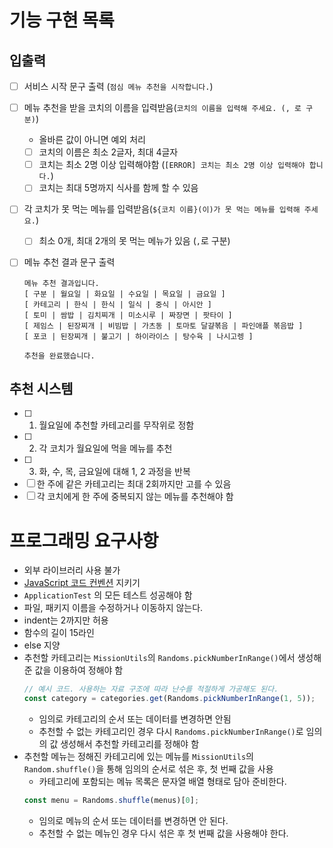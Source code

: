 # 기능 구현 목록

## 입출력

- [ ] 서비스 시작 문구 출력 (`점심 메뉴 추천을 시작합니다.`)
- [ ] 메뉴 추천을 받을 코치의 이름을 입력받음(`코치의 이름을 입력해 주세요. (, 로 구분)`)
  - 올바른 값이 아니면 예외 처리
  - [ ] 코치의 이름은 최소 2글자, 최대 4글자
  - [ ] 코치는 최소 2명 이상 입력해야함 (`[ERROR] 코치는 최소 2명 이상 입력해야 합니다.`)
  - [ ] 코치는 최대 5명까지 식사를 함께 할 수 있음
- [ ] 각 코치가 못 먹는 메뉴를 입력받음(`${코치 이름}(이)가 못 먹는 메뉴를 입력해 주세요.`)
  - [ ] 최소 0개, 최대 2개의 못 먹는 메뉴가 있음 (`,`로 구분)
- [ ] 메뉴 추천 결과 문구 출력

  ```
  메뉴 추천 결과입니다.
  [ 구분 | 월요일 | 화요일 | 수요일 | 목요일 | 금요일 ]
  [ 카테고리 | 한식 | 한식 | 일식 | 중식 | 아시안 ]
  [ 토미 | 쌈밥 | 김치찌개 | 미소시루 | 짜장면 | 팟타이 ]
  [ 제임스 | 된장찌개 | 비빔밥 | 가츠동 | 토마토 달걀볶음 | 파인애플 볶음밥 ]
  [ 포코 | 된장찌개 | 불고기 | 하이라이스 | 탕수육 | 나시고렝 ]

  추천을 완료했습니다.
  ```

## 추천 시스템

- [ ] 1. 월요일에 추천할 카테고리를 무작위로 정함
- [ ] 2. 각 코치가 월요일에 먹을 메뉴를 추천
- [ ] 3. 화, 수, 목, 금요일에 대해 1, 2 과정을 반복
- [ ] 한 주에 같은 카테고리는 최대 2회까지만 고를 수 있음
- [ ] 각 코치에게 한 주에 중복되지 않는 메뉴를 추천해야 함

# 프로그래밍 요구사항

- 외부 라이브러리 사용 불가
- [JavaScript 코드 컨벤션](https://github.com/woowacourse/woowacourse-docs/tree/main/styleguide/javascript) 지키기
- `ApplicationTest` 의 모든 테스트 성공해야 함
- 파일, 패키지 이름을 수정하거나 이동하지 않는다.
- indent는 2까지만 허용
- 함수의 길이 15라인
- else 지양
- 추천할 카테고리는 `MissionUtils`의 `Randoms.pickNumberInRange()`에서 생성해준 값을 이용하여 정해야 함
  ```js
  // 예시 코드. 사용하는 자료 구조에 따라 난수를 적절하게 가공해도 된다.
  const category = categories.get(Randoms.pickNumberInRange(1, 5));
  ```
  - 임의로 카테고리의 순서 또는 데이터를 변경하면 안됨
  - 추천할 수 없는 카테고리인 경우 다시 `Randoms.pickNumberInRange()`로 임의의 값 생성해서 추천할 카테고리를 정해야 함
- 추천할 메뉴는 정해진 카테고리에 있는 메뉴를 `MissionUtils`의 `Random.shuffle()`을 통해 임의의 순서로 섞은 후, 첫 번째 값을 사용
  - 카테고리에 포함되는 메뉴 목록은 문자열 배열 형태로 담아 준비한다.
  ```js
  const menu = Randoms.shuffle(menus)[0];
  ```
  - 임의로 메뉴의 순서 또는 데이터를 변경하면 안 된다.
  - 추천할 수 없는 메뉴인 경우 다시 섞은 후 첫 번째 값을 사용해야 한다.
